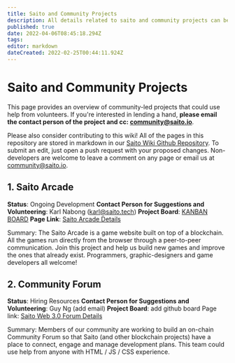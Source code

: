 ```yaml
---
title: Saito and Community Projects
description: All details related to saito and community projects can be found here
published: true
date: 2022-04-06T08:45:18.294Z
tags: 
editor: markdown
dateCreated: 2022-02-25T00:44:11.924Z
---
```


# Saito and Community Projects

This page provides an overview of community-led projects that could use help from volunteers. If you're interested in lending a hand, **please email the contact person of the project and cc: community@saito.io**.

Please also consider contributing to this wiki! All of the pages in this repository are stored in markdown in our [Saito Wiki Github Repository](https://github.com/saitotech/wiki). To submit an edit, just open a push request with your proposed changes. Non-developers are welcome to leave a comment on any page or email us at community@saito.io.


## 1. Saito Arcade

**Status**: Ongoing Development
**Contact Person for Suggestions and Volunteering**: Karl Nabong (karl@saito.tech)
**Project Board**: [KANBAN BOARD](https://github.com/orgs/SaitoTech/projects/7)
**Page Link**: [Saito Arcade Details](/community/projects/arcade)

Summary: The Saito Arcade is a game website built on top of a blockchain. All the games run directly from the browser through a peer-to-peer communication. Join this project and help us build new games and improve the ones that already exist. Programmers, graphic-designers and game developers all welcome!

## 2. Community Forum

**Status**: Hiring Resources
**Contact Person for Suggestions and Volunteering**: Guy Ng (add email)
**Project Board**: add github board
Page link: [Saito Web 3.0 Forum Details](/community/projects/forum)

Summary: Members of our community are working to build an on-chain Community Forum so that Saito (and other blockchain projects) have a place to connect, engage and manage development plans. This team could use help from anyone with HTML / JS / CSS experience.

